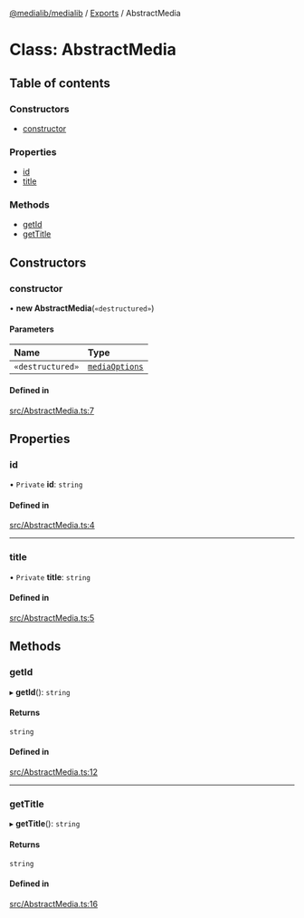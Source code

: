 [@medialib/medialib](../README.md) / [Exports](../modules.md) / AbstractMedia

# Class: AbstractMedia

## Table of contents

### Constructors

- [constructor](AbstractMedia.md#constructor)

### Properties

- [id](AbstractMedia.md#id)
- [title](AbstractMedia.md#title)

### Methods

- [getId](AbstractMedia.md#getid)
- [getTitle](AbstractMedia.md#gettitle)

## Constructors

### constructor

• **new AbstractMedia**(`«destructured»`)

#### Parameters

| Name | Type |
| :------ | :------ |
| `«destructured»` | [`mediaOptions`](../interfaces/mediaOptions.md) |

#### Defined in

[src/AbstractMedia.ts:7](https://github.com/medialib-project/medialib/blob/0cfc488/src/AbstractMedia.ts#L7)

## Properties

### id

• `Private` **id**: `string`

#### Defined in

[src/AbstractMedia.ts:4](https://github.com/medialib-project/medialib/blob/0cfc488/src/AbstractMedia.ts#L4)

___

### title

• `Private` **title**: `string`

#### Defined in

[src/AbstractMedia.ts:5](https://github.com/medialib-project/medialib/blob/0cfc488/src/AbstractMedia.ts#L5)

## Methods

### getId

▸ **getId**(): `string`

#### Returns

`string`

#### Defined in

[src/AbstractMedia.ts:12](https://github.com/medialib-project/medialib/blob/0cfc488/src/AbstractMedia.ts#L12)

___

### getTitle

▸ **getTitle**(): `string`

#### Returns

`string`

#### Defined in

[src/AbstractMedia.ts:16](https://github.com/medialib-project/medialib/blob/0cfc488/src/AbstractMedia.ts#L16)
